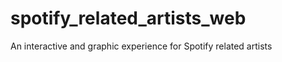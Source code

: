 spotify_related_artists_web
===========================

An interactive and graphic experience for Spotify related artists
